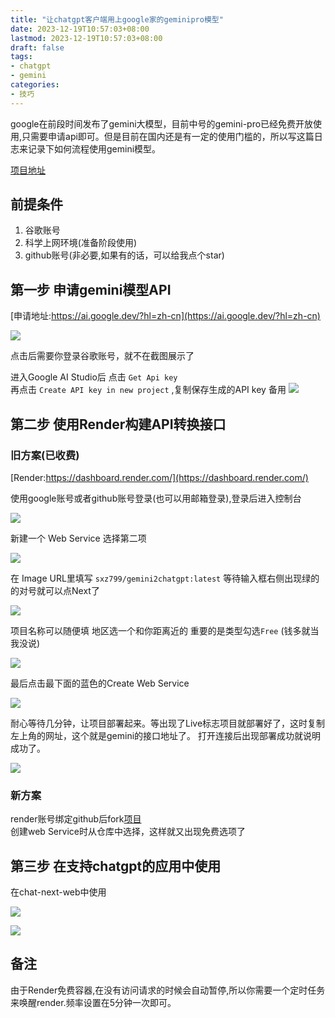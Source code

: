 ```yaml
---
title: "让chatgpt客户端用上google家的geminipro模型"
date: 2023-12-19T10:57:03+08:00
lastmod: 2023-12-19T10:57:03+08:00
draft: false
tags:
- chatgpt
- gemini
categories:
- 技巧
---
```


google在前段时间发布了gemini大模型，目前中号的gemini-pro已经免费开放使用,只需要申请api即可。但是目前在国内还是有一定的使用门槛的，所以写这篇日志来记录下如何流程使用gemini模型。

[项目地址](https://github.com/sxz799/gemini2chatgpt)

<!--more-->

## 前提条件

1. 谷歌账号
2. 科学上网环境(准备阶段使用)
3. github账号(非必要,如果有的话，可以给我点个star)

## 第一步 申请gemini模型API

[申请地址:https://ai.google.dev/?hl=zh-cn](https://ai.google.dev/?hl=zh-cn)

![](https://gh.sxz799.online/https://raw.githubusercontent.com/sxz799/tuchuang-blog/main/img/2023/12/19/20231219111232.png)

点击后需要你登录谷歌账号，就不在截图展示了

进入Google AI Studio后 点击 `Get Api key`  
再点击 `Create API key in new project` ,复制保存生成的API key 备用
![](https://gh.sxz799.online/https://raw.githubusercontent.com/sxz799/tuchuang-blog/main/img/2023/12/19/20231219111414.png)



## 第二步 使用Render构建API转换接口

### 旧方案(已收费)

[Render:https://dashboard.render.com/](https://dashboard.render.com/)

使用google账号或者github账号登录(也可以用邮箱登录),登录后进入控制台

![](https://gh.sxz799.online/https://raw.githubusercontent.com/sxz799/tuchuang-blog/main/img/2023/12/19/20231219111927.png)


新建一个 Web Service 选择第二项

![](https://gh.sxz799.online/https://raw.githubusercontent.com/sxz799/tuchuang-blog/main/img/2023/12/19/20231219112731.png)

在 Image URL里填写 `sxz799/gemini2chatgpt:latest`
等待输入框右侧出现绿的的对号就可以点Next了

![](https://gh.sxz799.online/https://raw.githubusercontent.com/sxz799/tuchuang-blog/main/img/2023/12/19/20231219112943.png)

项目名称可以随便填 地区选一个和你距离近的 重要的是类型勾选`Free` (钱多就当我没说)

![](https://gh.sxz799.online/https://raw.githubusercontent.com/sxz799/tuchuang-blog/main/img/2023/12/19/20231219113139.png)


最后点击最下面的蓝色的Create Web Service

![](https://gh.sxz799.online/https://raw.githubusercontent.com/sxz799/tuchuang-blog/main/img/2023/12/19/20231219113633.png)

耐心等待几分钟，让项目部署起来。等出现了Live标志项目就部署好了，这时复制左上角的网址，这个就是gemini的接口地址了。
打开连接后出现部署成功就说明成功了。

![](https://gh.sxz799.online/https://raw.githubusercontent.com/sxz799/tuchuang-blog/main/img/2023/12/19/20231219113608.png)

### 新方案

render账号绑定github后fork[项目](https://github.com/sxz799/gemini2chatgpt)  
创建web Service时从仓库中选择，这样就又出现免费选项了

## 第三步 在支持chatgpt的应用中使用

在chat-next-web中使用

![](https://gh.sxz799.online/https://raw.githubusercontent.com/sxz799/tuchuang-blog/main/img/2023/12/19/20231219122819.png)

![](https://gh.sxz799.online/https://raw.githubusercontent.com/sxz799/tuchuang-blog/main/img/2023/12/20/20231220143710.png)


## 备注

由于Render免费容器,在没有访问请求的时候会自动暂停,所以你需要一个定时任务来唤醒render.频率设置在5分钟一次即可。








